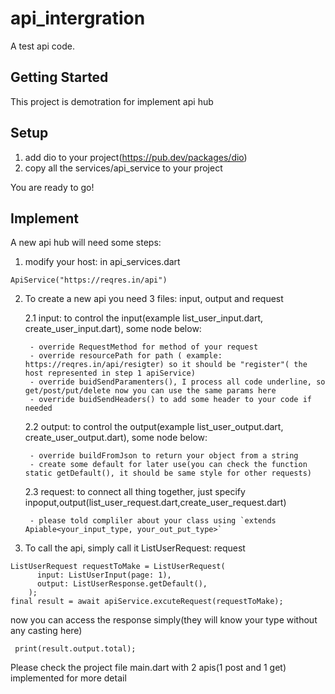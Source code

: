 # api_intergration

A test api code.

## Getting Started

This project is demotration for implement api hub

## Setup

1. add dio to your project(https://pub.dev/packages/dio)
2. copy all the services/api_service to your project
 
You are ready to go!


## Implement

A new api hub will need some steps:

1. modify your host: in api_services.dart 
```
ApiService("https://reqres.in/api")
```
2. To create a new api you need 3 files: input, output and request

    2.1 input: to control the input(example list_user_input.dart, create_user_input.dart), some node below:

        - override RequestMethod for method of your request
        - override resourcePath for path ( example: https://reqres.in/api/resigter) so it should be "register"( the host represented in step 1 apiService)
        - override buidSendParamenters(), I process all code underline, so get/post/put/delete now you can use the same params here
        - override buidSendHeaders() to add some header to your code if needed
    2.2 output: to control the output(example list_user_output.dart, create_user_output.dart), some node below:

        - override buildFromJson to return your object from a string
        - create some default for later use(you can check the function static getDefault(), it should be same style for other requests)
    2.3 request: to connect all thing together, just specify inpoput,output(list_user_request.dart,create_user_request.dart)

        - please told compliler about your class using `extends Apiable<your_input_type, your_out_put_type>`

3. To call the api, simply call it 
ListUserRequest: request

```
ListUserRequest requestToMake = ListUserRequest(
      input: ListUserInput(page: 1),
      output: ListUserResponse.getDefault(),
    );
final result = await apiService.excuteRequest(requestToMake);
```

now you can access the response simply(they will know your type without any casting here)

```
 print(result.output.total);
```

Please check the project file main.dart with 2 apis(1 post and 1 get) implemented for more detail